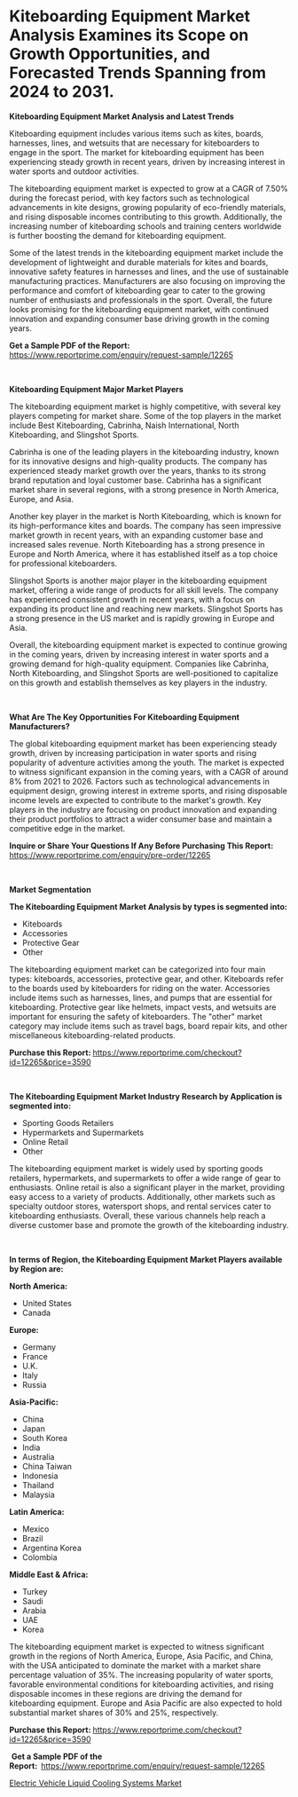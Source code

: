 <p><h1>Kiteboarding Equipment Market Analysis Examines its Scope on Growth Opportunities, and Forecasted Trends Spanning from 2024 to 2031.</h1></p><p><strong>Kiteboarding Equipment Market Analysis and Latest Trends</strong></p>
<p><p>Kiteboarding equipment includes various items such as kites, boards, harnesses, lines, and wetsuits that are necessary for kiteboarders to engage in the sport. The market for kiteboarding equipment has been experiencing steady growth in recent years, driven by increasing interest in water sports and outdoor activities.</p><p>The kiteboarding equipment market is expected to grow at a CAGR of 7.50% during the forecast period, with key factors such as technological advancements in kite designs, growing popularity of eco-friendly materials, and rising disposable incomes contributing to this growth. Additionally, the increasing number of kiteboarding schools and training centers worldwide is further boosting the demand for kiteboarding equipment.</p><p>Some of the latest trends in the kiteboarding equipment market include the development of lightweight and durable materials for kites and boards, innovative safety features in harnesses and lines, and the use of sustainable manufacturing practices. Manufacturers are also focusing on improving the performance and comfort of kiteboarding gear to cater to the growing number of enthusiasts and professionals in the sport. Overall, the future looks promising for the kiteboarding equipment market, with continued innovation and expanding consumer base driving growth in the coming years.</p></p>
<p><strong>Get a Sample PDF of the Report:&nbsp;</strong> <a href="https://www.reportprime.com/enquiry/request-sample/12265">https://www.reportprime.com/enquiry/request-sample/12265</a></p>
<p>&nbsp;</p>
<p><strong>Kiteboarding Equipment Major Market Players</strong></p>
<p><p>The kiteboarding equipment market is highly competitive, with several key players competing for market share. Some of the top players in the market include Best Kiteboarding, Cabrinha, Naish International, North Kiteboarding, and Slingshot Sports.</p><p>Cabrinha is one of the leading players in the kiteboarding industry, known for its innovative designs and high-quality products. The company has experienced steady market growth over the years, thanks to its strong brand reputation and loyal customer base. Cabrinha has a significant market share in several regions, with a strong presence in North America, Europe, and Asia.</p><p>Another key player in the market is North Kiteboarding, which is known for its high-performance kites and boards. The company has seen impressive market growth in recent years, with an expanding customer base and increased sales revenue. North Kiteboarding has a strong presence in Europe and North America, where it has established itself as a top choice for professional kiteboarders.</p><p>Slingshot Sports is another major player in the kiteboarding equipment market, offering a wide range of products for all skill levels. The company has experienced consistent growth in recent years, with a focus on expanding its product line and reaching new markets. Slingshot Sports has a strong presence in the US market and is rapidly growing in Europe and Asia.</p><p>Overall, the kiteboarding equipment market is expected to continue growing in the coming years, driven by increasing interest in water sports and a growing demand for high-quality equipment. Companies like Cabrinha, North Kiteboarding, and Slingshot Sports are well-positioned to capitalize on this growth and establish themselves as key players in the industry.</p></p>
<p>&nbsp;</p>
<p><strong>What Are The Key Opportunities For Kiteboarding Equipment Manufacturers?</strong></p>
<p><p>The global kiteboarding equipment market has been experiencing steady growth, driven by increasing participation in water sports and rising popularity of adventure activities among the youth. The market is expected to witness significant expansion in the coming years, with a CAGR of around 8% from 2021 to 2026. Factors such as technological advancements in equipment design, growing interest in extreme sports, and rising disposable income levels are expected to contribute to the market's growth. Key players in the industry are focusing on product innovation and expanding their product portfolios to attract a wider consumer base and maintain a competitive edge in the market.</p></p>
<p><strong>Inquire or Share Your Questions If Any Before Purchasing This Report:</strong> <a href="https://www.reportprime.com/enquiry/pre-order/12265">https://www.reportprime.com/enquiry/pre-order/12265</a></p>
<p>&nbsp;</p>
<p><strong>Market Segmentation</strong></p>
<p><strong>The Kiteboarding Equipment Market Analysis by types is segmented into:</strong></p>
<p><ul><li>Kiteboards</li><li>Accessories</li><li>Protective Gear</li><li>Other</li></ul></p>
<p><p>The kiteboarding equipment market can be categorized into four main types: kiteboards, accessories, protective gear, and other. Kiteboards refer to the boards used by kiteboarders for riding on the water. Accessories include items such as harnesses, lines, and pumps that are essential for kiteboarding. Protective gear like helmets, impact vests, and wetsuits are important for ensuring the safety of kiteboarders. The "other" market category may include items such as travel bags, board repair kits, and other miscellaneous kiteboarding-related products.</p></p>
<p><strong>Purchase this Report:&nbsp;</strong><a href="https://www.reportprime.com/checkout?id=12265&price=3590">https://www.reportprime.com/checkout?id=12265&price=3590</a></p>
<p>&nbsp;</p>
<p><strong>The Kiteboarding Equipment Market Industry Research by Application is segmented into:</strong></p>
<p><ul><li>Sporting Goods Retailers</li><li>Hypermarkets and Supermarkets</li><li>Online Retail</li><li>Other</li></ul></p>
<p><p>The kiteboarding equipment market is widely used by sporting goods retailers, hypermarkets, and supermarkets to offer a wide range of gear to enthusiasts. Online retail is also a significant player in the market, providing easy access to a variety of products. Additionally, other markets such as specialty outdoor stores, watersport shops, and rental services cater to kiteboarding enthusiasts. Overall, these various channels help reach a diverse customer base and promote the growth of the kiteboarding industry.</p></p>
<p>&nbsp;</p>
<p><strong>In terms of Region, the Kiteboarding Equipment Market Players available by Region are:</strong></p>
<p>
    <p> <strong> North America: </strong>
        <ul>
            <li>United States</li>
            <li>Canada</li>
        </ul>
        </p> 
    <p> <strong> Europe: </strong>
        <ul>
            <li>Germany</li>
            <li>France</li>
            <li>U.K.</li>
            <li>Italy</li>
            <li>Russia</li>
        </ul>
        </p> 
    <p> <strong> Asia-Pacific: </strong>
        <ul>
            <li>China</li>
            <li>Japan</li>
            <li>South Korea</li>
            <li>India</li>
            <li>Australia</li>
            <li>China Taiwan</li>
            <li>Indonesia</li>
            <li>Thailand</li>
            <li>Malaysia</li>
        </ul>
        </p> 
    <p> <strong> Latin America: </strong>
        <ul>
            <li>Mexico</li>
            <li>Brazil</li>
            <li>Argentina Korea</li>
            <li>Colombia</li>
        </ul>
        </p> 
    <p> <strong> Middle East & Africa: </strong>
        <ul>
            <li>Turkey</li>
            <li>Saudi</li>
            <li>Arabia</li>
            <li>UAE</li>
            <li>Korea</li>
        </ul>
    </p>
    </p>
<p><p>The kiteboarding equipment market is expected to witness significant growth in the regions of North America, Europe, Asia Pacific, and China, with the USA anticipated to dominate the market with a market share percentage valuation of 35%. The increasing popularity of water sports, favorable environmental conditions for kiteboarding activities, and rising disposable incomes in these regions are driving the demand for kiteboarding equipment. Europe and Asia Pacific are also expected to hold substantial market shares of 30% and 25%, respectively.</p></p>
<p><strong>Purchase this Report: </strong><a href="https://www.reportprime.com/checkout?id=12265&price=3590">https://www.reportprime.com/checkout?id=12265&price=3590</a></p>
<p>&nbsp;<strong>Get a Sample PDF of the Report:&nbsp;&nbsp;</strong><a href="https://www.reportprime.com/enquiry/request-sample/12265">https://www.reportprime.com/enquiry/request-sample/12265</a></p>
<p><strong></strong></p>
<p><p><a href="https://frill-swim-3cd.notion.site/Electric-Vehicle-Liquid-Cooling-Systems-Market-Provides-Detailed-Segmentation-of-this-Market-based-o-1f466a8d118249c8ab333906252a6a1e">Electric Vehicle Liquid Cooling Systems Market</a></p></p>